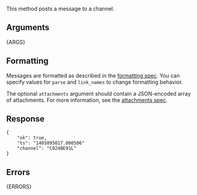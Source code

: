 
This method posts a message to a channel.


## Arguments

{ARGS}

## Formatting

Messages are formatted as described in the [formatting spec](/docs/formatting). You
can specify values for `parse` and `link_names` to change formatting behavior.

The optional `attachments` argument should contain a JSON-encoded array of attachments.
For more information, see the [attachments spec](/docs/attachments).

## Response

	{
		"ok": true,
		"ts": "1405895017.000506"
		"channel": "C024BE91L"
	}

## Errors

{ERRORS}
